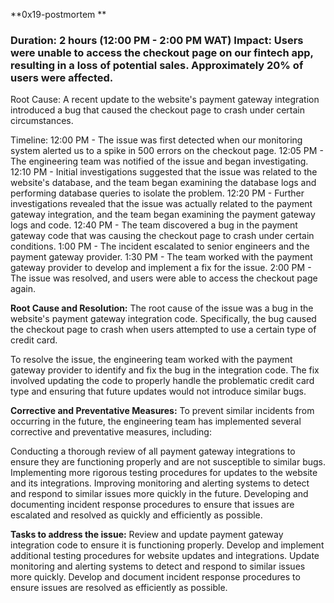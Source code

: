 **0x19-postmortem
**

### Duration: 2 hours (12:00 PM - 2:00 PM WAT) Impact: Users were unable to access the checkout page on our fintech app, resulting in a loss of potential sales. Approximately 20% of users were affected.

Root Cause: A recent update to the website's payment gateway integration introduced a bug that caused the checkout page to crash under certain circumstances.

Timeline:
12:00 PM - The issue was first detected when our monitoring system alerted us to a spike in 500 errors on the checkout page.
12:05 PM - The engineering team was notified of the issue and began investigating.
12:10 PM - Initial investigations suggested that the issue was related to the website's database, and the team began examining the database logs and performing database queries to isolate the problem.
12:20 PM - Further investigations revealed that the issue was actually related to the payment gateway integration, and the team began examining the payment gateway logs and code.
12:40 PM - The team discovered a bug in the payment gateway code that was causing the checkout page to crash under certain conditions.
1:00 PM - The incident escalated to senior engineers and the payment gateway provider.
1:30 PM - The team worked with the payment gateway provider to develop and implement a fix for the issue.
2:00 PM - The issue was resolved, and users were able to access the checkout page again.

**Root Cause and Resolution:**
The root cause of the issue was a bug in the website's payment gateway integration code. Specifically, the bug caused the checkout page to crash when users attempted to use a certain type of credit card.

To resolve the issue, the engineering team worked with the payment gateway provider to identify and fix the bug in the integration code. The fix involved updating the code to properly handle the problematic credit card type and ensuring that future updates would not introduce similar bugs.

**Corrective and Preventative Measures:**
To prevent similar incidents from occurring in the future, the engineering team has implemented several corrective and preventative measures, including:

Conducting a thorough review of all payment gateway integrations to ensure they are functioning properly and are not susceptible to similar bugs. Implementing more rigorous testing procedures for updates to the website and its integrations. Improving monitoring and alerting systems to detect and respond to similar issues more quickly in the future. Developing and documenting incident response procedures to ensure that issues are escalated and resolved as quickly and efficiently as possible.

**Tasks to address the issue:**
Review and update payment gateway integration code to ensure it is functioning properly. Develop and implement additional testing procedures for website updates and integrations. Update monitoring and alerting systems to detect and respond to similar issues more quickly. Develop and document incident response procedures to ensure issues are resolved as efficiently as possible.


